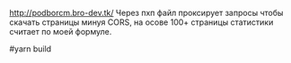 http://podborcm.bro-dev.tk/
Через пхп файл проксирует запросы чтобы скачать страницы минуя CORS, на осове 100+ страницы статистики считает по моей формуле.

#yarn build